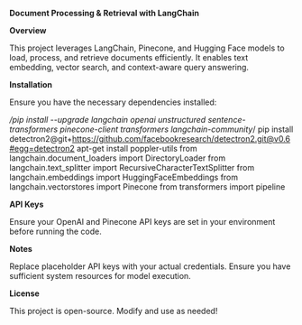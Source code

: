 **Document Processing & Retrieval with LangChain**

**Overview**

This project leverages LangChain, Pinecone, and Hugging Face models to load, process, and retrieve documents efficiently. It enables text embedding, vector search, and context-aware query answering.

**Installation**

Ensure you have the necessary dependencies installed:

*/pip install --upgrade langchain openai unstructured sentence-transformers pinecone-client transformers langchain-community*/
pip install detectron2@git+https://github.com/facebookresearch/detectron2.git@v0.6#egg=detectron2
apt-get install poppler-utils
from langchain.document_loaders import DirectoryLoader
from langchain.text_splitter import RecursiveCharacterTextSplitter
from langchain.embeddings import HuggingFaceEmbeddings
from langchain.vectorstores import Pinecone
from transformers import pipeline

**API Keys**

Ensure your OpenAI and Pinecone API keys are set in your environment before running the code.

**Notes**

Replace placeholder API keys with your actual credentials.
Ensure you have sufficient system resources for model execution.

**License**

This project is open-source. Modify and use as needed!


